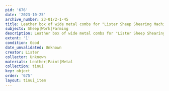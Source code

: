 ```yaml
---
pid: '676'
date: '2023-10-25'
archive_number: 23-01/2-1-45
title: Leather box of wide metal combs for "Lister Sheep Shearing Machine"
subjects: Sheep|Work|Farming
description: Leather box of wide metal combs for "Lister Sheep Shearing Machine"
extent: '1'
condition: Good
date_unvalidated: Unknown
creator: Lister
collector: Unknown
materials: Leather|Paint|Metal
collection: tinui
key: object
order: '675'
layout: tinui_item
---
```

